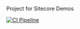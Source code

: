 Project for Sitecore Demos

[![CI Pipeline](https://github.com/WPPOpen/wtsg-sitecore102-demo/actions/workflows/dotnet_build.yml/badge.svg?branch=main)](https://github.com/WPPOpen/wtsg-sitecore102-demo/actions/workflows/dotnet_build.yml)